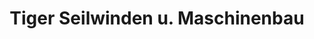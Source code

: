 ---
title: "Tiger Seilwinden u. Maschinenbau"
url: /adlwang/tiger-seilwinden-u-maschinenbau/
shop: Landwirtschaftlich
---